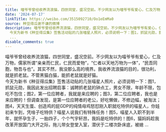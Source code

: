 ```yaml
---
title: 喵爷爷曾经收养流浪猫，四世同堂，盛况空前。不少网友以为喵爷爷有爱心，仁及万物，儒家所谓“亲亲而仁民，仁民而爱物”，“仁者以天地万物为一体”，“民吾同胞...
date: '2024-07-17'
linkTitle: https://weibo.com/3515092710/Oo1eEmMa0
source: 种豆得瓜谢不谦的微博
description: 喵爷爷曾经收养流浪猫，四世同堂，盛况空前。不少网友以为喵爷爷有爱心，仁及万物，儒家所谓“亲亲而仁民，仁民而爱物”，“仁者以天地万物为一体”，“民吾同胞，物吾与也”。其实不然，我没那么高的境界。我收养流浪猫的目的，很功利，就是抓老鼠。不管黑猫白猫，能抓老鼠就是好猫。<br>
  今天为新书《种豆得瓜集》签售活动贴的几张喵星人照片，必须说明一下：图1，抓鼠元勋，我因此发出招聘启事：诚聘抓老鼠的钟点工，男女不限，年龄不限，包吃不包住；图2，第一位应聘者，我就是来应聘的；图3，第二位应聘者，我也是来应聘的！但调查发现，是第一位应聘者的老公，好吃懒做，不修边幅，被淘汰；图4，天天生蛋、创造鸡的屁GDP的纯情母鸡怒怼刚入职就吃特供的喵星人，你娃初来乍到，凭啥子吃特供？喵星人说我们有特殊任务！图5，喵星人入职不到半年，就怀孕生子，一胎四子，个个气宇轩昂，我妈是吃特供的！图6，猫妈妈趁我改革开放国门大开之际，拖儿带女登堂入室，潜伏于二楼次卧床底，被媳
  ...
disable_comments: true
---
```

喵爷爷曾经收养流浪猫，四世同堂，盛况空前。不少网友以为喵爷爷有爱心，仁及万物，儒家所谓“亲亲而仁民，仁民而爱物”，“仁者以天地万物为一体”，“民吾同胞，物吾与也”。其实不然，我没那么高的境界。我收养流浪猫的目的，很功利，就是抓老鼠。不管黑猫白猫，能抓老鼠就是好猫。<br> 今天为新书《种豆得瓜集》签售活动贴的几张喵星人照片，必须说明一下：图1，抓鼠元勋，我因此发出招聘启事：诚聘抓老鼠的钟点工，男女不限，年龄不限，包吃不包住；图2，第一位应聘者，我就是来应聘的；图3，第二位应聘者，我也是来应聘的！但调查发现，是第一位应聘者的老公，好吃懒做，不修边幅，被淘汰；图4，天天生蛋、创造鸡的屁GDP的纯情母鸡怒怼刚入职就吃特供的喵星人，你娃初来乍到，凭啥子吃特供？喵星人说我们有特殊任务！图5，喵星人入职不到半年，就怀孕生子，一胎四子，个个气宇轩昂，我妈是吃特供的！图6，猫妈妈趁我改革开放国门大开之际，拖儿带女登堂入室，潜伏于二楼次卧床底，被媳 ...